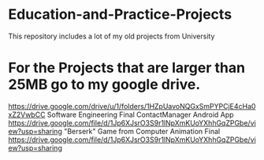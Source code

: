 # Education-and-Practice-Projects
This repository includes a lot of my old projects from University

# For the Projects that are larger than 25MB go to my google drive.
https://drive.google.com/drive/u/1/folders/1HZpUavoNQGxSmPYPCjE4cHa0xZ2VwbCC
Software Engineering Final ContactManager Android App 
https://drive.google.com/file/d/1Jp6XJsrO3S9r1lNpXmKUoYXhhGqZPGbe/view?usp=sharing
"Berserk" Game from Computer Animation Final
https://drive.google.com/file/d/1Jp6XJsrO3S9r1lNpXmKUoYXhhGqZPGbe/view?usp=sharing

